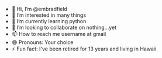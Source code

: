 <!-- dummy comment -->
- 👋 Hi, I’m @embradfield
- 👀 I’m interested in many things
- 🌱 I’m currently learning python
- 💞️ I’m looking to collaborate on nothing...yet
- 📫 How to reach me username at gmail
- 😄 Pronouns: Your choice
- ⚡ Fun fact: I've been retired for 13 years and living in Hawaii

<!---
embradfield/embradfield is a ✨ special ✨ repository because its `README.md` (this file) appears on your GitHub profile.
You can click the Preview link to take a look at your changes.
--->
